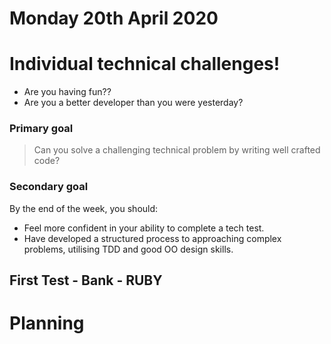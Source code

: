 # Monday 20th April 2020

# Individual technical challenges! 

- Are you having fun?? 
- Are you a better developer than you were yesterday?

### Primary goal

> Can you solve a challenging technical problem by writing well crafted code?

### Secondary goal

By the end of the week, you should: 

- Feel more confident in your ability to complete a tech test. 
- Have developed a structured process to approaching complex problems, utilising TDD and good OO design skills. 

## First Test - Bank - RUBY

# Planning 
